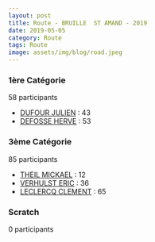 ```yaml
---
layout: post
title: Route - BRUILLE  ST AMAND - 2019
date: 2019-05-05
category: Route
tags: Route
image: assets/img/blog/road.jpeg
---
```


### 1ère Catégorie
58 participants
- [DUFOUR JULIEN](https://teamspecializedlille.cc/coureurs/dufourjulien) : 43
- [DEFOSSE HERVE](https://teamspecializedlille.cc/coureurs/defosseherve) : 53

### 3ème Catégorie
85 participants
- [THEIL MICKAEL](https://teamspecializedlille.cc/coureurs/theilmickael) : 12
- [VERHULST ERIC](https://teamspecializedlille.cc/coureurs/verhulsteric) : 36
- [LECLERCQ CLEMENT](https://teamspecializedlille.cc/coureurs/leclercqclement) : 65

### Scratch
0 participants

